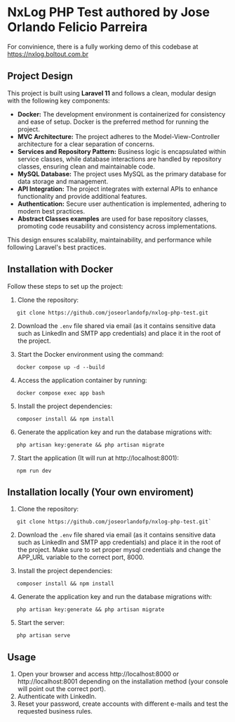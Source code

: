# NxLog PHP Test authored by Jose Orlando Felicio Parreira

For convinience, there is a fully working demo of this codebase at https://nxlog.boltout.com.br

## Project Design

This project is built using **Laravel 11** and follows a clean, modular design with the following key components:

- **Docker:** The development environment is containerized for consistency and ease of setup. Docker is the preferred method for running the project.
- **MVC Architecture:** The project adheres to the Model-View-Controller architecture for a clear separation of concerns.
- **Services and Repository Pattern:** Business logic is encapsulated within service classes, while database interactions are handled by repository classes, ensuring clean and maintainable code.
- **MySQL Database:** The project uses MySQL as the primary database for data storage and management.
- **API Integration:** The project integrates with external APIs to enhance functionality and provide additional features.
- **Authentication:** Secure user authentication is implemented, adhering to modern best practices.
- **Abstract Classes examples** are used for base repository classes, promoting code reusability and consistency across implementations.

This design ensures scalability, maintainability, and performance while following Laravel's best practices.


## Installation with Docker

Follow these steps to set up the project:

1. Clone the repository: 
~~~shell
   git clone https://github.com/joseorlandofp/nxlog-php-test.git
~~~

2. Download the `.env` file shared via email (as it contains sensitive data such as LinkedIn and SMTP app credentials) and place it in the root of the project.

3. Start the Docker environment using the command: 
~~~shell
   docker compose up -d --build
~~~

4. Access the application container by running:
~~~shell
   docker compose exec app bash
~~~


5. Install the project dependencies:
~~~shell
   composer install && npm install
~~~

6. Generate the application key and run the database migrations with:
~~~shell
   php artisan key:generate && php artisan migrate
~~~

7. Start the application (It will run at http://localhost:8001):
~~~shell
   npm run dev
~~~

## Installation locally (Your own enviroment)

1. Clone the repository:
~~~shell
   git clone https://github.com/joseorlandofp/nxlog-php-test.git`
~~~

2. Download the `.env` file shared via email (as it contains sensitive data such as LinkedIn and SMTP app credentials) and place it in the root of the project. Make sure to set proper mysql credentials and change the APP_URL variable to the correct port, 8000.

3. Install the project dependencies:
~~~shell
   composer install && npm install
~~~

4. Generate the application key and run the database migrations with:
~~~shell
   php artisan key:generate && php artisan migrate
~~~

5. Start the server:
~~~shell
   php artisan serve
~~~

## Usage

1. Open your browser and access http://localhost:8000 or http://localhost:8001 depending on the installation method (your console will point out the correct port).
2. Authenticate with LinkedIn.
3. Reset your password, create accounts with different e-mails and test the requested business rules.